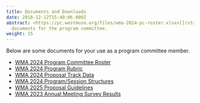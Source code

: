 ```yaml
---
title: Documents and Downloads
date: 2018-12-12T15:40:06.000Z
abstract: <https://pc.westmuse.org/files/wma-2024-pc-roster.xlsx>[](static/files/wma2023-annual-meeting-evaluation.pdf)Important
  documents for the program committee.
weight: 15
---
```

Below are some documents for your use as a program committee member.

* [WM﻿A 2024 Program Committee Roster](/files/wma-2024-pc-roster.xlsx)
* [WMA 2024 Program Rubric](https://pc.westmuse.org/files/wma-2024-program-rubric.docx)
* [WMA 2024 Proposal Track Data](https://pc.westmuse.org/files/wma-2024-proposal-track-data.xlsx)
* [W﻿MA 2024 Program/Session Structures](https://pc.westmuse.org/files/wma2024_session_structures.docx)
* [W﻿MA 2025 Proposal Guidelines](static/files/request-for-proposals_guidelines_25.pdf)
* ﻿[WMA 2023 Annual Meeting Survey Result﻿s](https://pc.westmuse.org/files/wma2023-annual-meeting-evaluation.pdf)